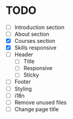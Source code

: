 # TODO

- [ ] Introduction section
- [ ] About section
- [x] Courses section
- [x] Skills responsive
- [ ] Header
  - [ ] Title
  - [ ] Responsive
  - [ ] Sticky
- [ ] Footer
- [ ] Styling
- [ ] i18n
- [ ] Remove unused files
- [ ] Change page title
